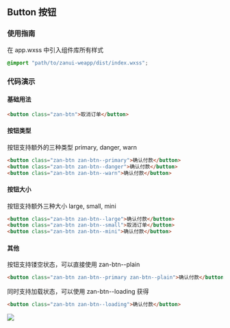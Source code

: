 ## Button 按钮

### 使用指南
在 app.wxss 中引入组件库所有样式
```css
@import "path/to/zanui-weapp/dist/index.wxss";
```

### 代码演示

#### 基础用法
```html
<button class="zan-btn">取消订单</button>
```

#### 按钮类型
按钮支持额外的三种类型 primary, danger, warn
```html
<button class="zan-btn zan-btn--primary">确认付款</button>
<button class="zan-btn zan-btn--danger">确认付款</button>
<button class="zan-btn zan-btn--warn">确认付款</button>
```

#### 按钮大小
按钮支持额外三种大小 large, small, mini
```html
<button class="zan-btn zan-btn--large">确认付款</button>
<button class="zan-btn zan-btn--small">取消订单</button>
<button class="zan-btn zan-btn--mini">确认付款</button>
```

#### 其他
按钮支持镂空状态，可以直接使用 zan-btn--plain
```html
<button class="zan-btn zan-btn--primary zan-btn--plain">确认付款</button>
```
同时支持加载状态，可以使用 zan-btn--loading 获得
```html
<button class="zan-btn zan-btn--loading">确认付款</button>
```

![](https://img.yzcdn.cn/public_files/2017/02/08/1b1e39ed3dc6b63519a68ba1e2650cfc.png)
